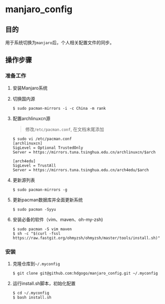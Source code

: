# manjaro_config

## 目的
用于系统切换为`manjaro`后，个人相关配置文件的同步。


## 操作步骤

### 准备工作
1. 安装Manjaro系统
2. 切换国内源
    ```shell
    $ sudo pacman-mirrors -i -c China -m rank
    ```
3. 配置archlinuxcn源
    > 修改`/etc/pacman.conf`, 在文档末尾添加
    ```
    $ sudo vi /etc/pacman.conf
    [archlinuxcn]
    SigLevel = Optional TrustedOnly
    Server = https://mirrors.tuna.tsinghua.edu.cn/archlinuxcn/$arch

    [arch4edu]
    SigLevel = TrustAll
    Server = https://mirrors.tuna.tsinghua.edu.cn/arch4edu/$arch
    ```
4. 更新源列表
    ```
    $ sudo pacman-mirrors -g
    ```

5. 更新pacman数据库并全面更新系统
    ```
    $ sudo pacman -Syyu
    ```

6. 安装必备的软件（vim、maven、oh-my-zsh)
    ```
    $ sudo pacman -S vim maven
    $ sh -c "$(curl -fssl https://raw.fastgit.org/ohmyzsh/ohmyzsh/master/tools/install.sh)"
    ```

### 安装
1. 克隆仓库到`~/.myconfig`
    ```shell
    $ git clone git@github.com:hdgogo/manjaro_config.git ~/.myconfig
    ```

2. 运行install.sh脚本，初始化配置
    ```shell
    $ cd ~/.myconfig
    $ bash install.sh
    ```
